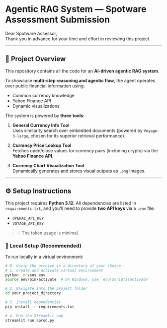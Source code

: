 # Agentic RAG System — Spotware Assessment Submission

Dear Spotware Assessor,  
Thank you in advance for your time and effort in reviewing this project.

---

## 🧠 Project Overview

This repository contains all the code for an **AI-driven agentic RAG system**.

To showcase **multi-step reasoning and agentic flow**, the agent operates over public financial information using:

- Common currency knowledge
- Yahoo Finance API
- Dynamic visualizations

The system is powered by **three tools**:

1. **General Currency Info Tool**  
   Uses similarity search over embedded documents (powered by `Voyage-3-large`, chosen for its superior retrieval performance).

2. **Currency Price Lookup Tool**  
   Fetches open/close values for currency pairs (including crypto) via the **Yahoo Finance API**.

3. **Currency Chart Visualization Tool**  
   Dynamically generates and stores visual outputs as `.png` images.

---

## ⚙️ Setup Instructions

This project requires **Python 3.12**. All dependencies are listed in `requirements.txt`, and you'll need to provide **two API keys** via a `.env` file:

- `OPENAI_API_KEY`
- `VOYAGE_API_KEY`

> 💡 The token usage is minimal.

### 🔧 Local Setup (Recommended)

To run locally in a virtual environment:

```bash
# 0. Unzip the archive in a directory of your choice
# 1. Create and activate virtual environment
python -m venv env
source env/bin/activate  # On Windows, use `env\Scripts\activate`

# 2. Navigate into the project folder
cd your_project_directory

# 3. Install dependencies
pip install -r requirements.txt

# 4. Run the Streamlit app
streamlit run aprod.py

